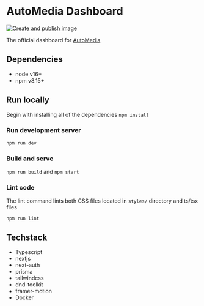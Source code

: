 # AutoMedia Dashboard
[![Create and publish image](https://github.com/yamanadamnor/AutoMedia-dashboard/actions/workflows/container_build.yml/badge.svg?branch=main)](https://github.com/yamanadamnor/AutoMedia-dashboard/actions/workflows/container_build.yml)

The official dashboard for [AutoMedia](https://github.com/yamanadamnor/AutoMedia)

## Dependencies
- node v16+
- npm v8.15+

## Run locally
Begin with installing all of the dependencies
`npm install`
### Run development server
`npm run dev`

### Build and serve
`npm run build` and `npm start`

### Lint code
The lint command lints both CSS files located in `styles/` directory and ts/tsx files

`npm run lint`


## Techstack
- Typescript
- nextjs
- next-auth
- prisma
- tailwindcss
- dnd-toolkit
- framer-motion
- Docker
